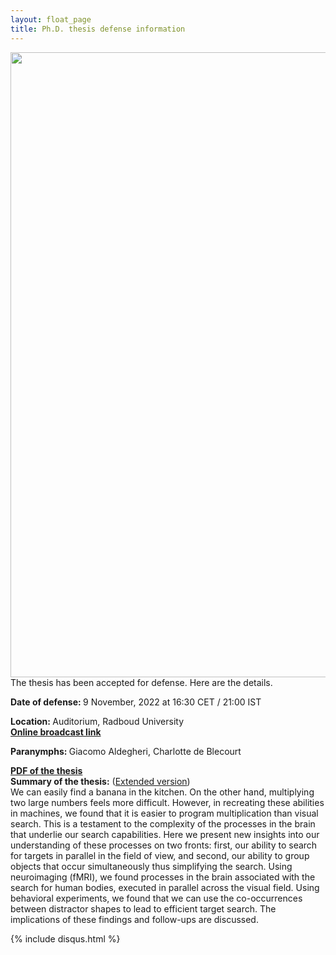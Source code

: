 ```yaml
---
layout: float_page
title: Ph.D. thesis defense information
---
```


<img class="p_post" src="{{site.url}}/assets/phd_invitation.jpg" height="1000" align="left">
<br>
The thesis has been accepted for defense. Here are the details.

<b> Date of defense: </b> 9 November, 2022 at 16:30 CET / 21:00 IST <br>

<b> Location: </b> Auditorium, Radboud University<br>
<b> [Online broadcast link][broadcast]</b><br>

<b> Paranymphs: </b> Giacomo Aldegheri, Charlotte de Blecourt

<b> [PDF of the thesis][pdf_t]</b><br>
<b>Summary of the thesis:</b> ([Extended version][summary])<br>
We can easily find a banana in the kitchen. On the other hand, multiplying two large numbers feels more difficult. However, in recreating these abilities in machines, we found that it is easier to program multiplication than visual search. This is a testament to the complexity of the processes in the brain that underlie our search capabilities. Here we present new insights into our understanding of these processes on two fronts: first, our ability to search for targets in parallel in the field of view, and second, our ability to group objects that occur simultaneously thus simplifying the search. Using neuroimaging (fMRI), we found processes in the brain associated with the search for human bodies, executed in parallel across the visual field. Using behavioral experiments, we found that we can use the co-occurrences between distractor shapes to lead to efficient target search. The implications of these findings and follow-ups are discussed.

[summary]: https://sushrutthorat.com/2022/08/03/thesis-summary/
[pdf_t]: https://doi.org/10.6084/m9.figshare.21214391.v1
[broadcast]: https://weblectures.ru.nl/permalink/l1253ba88849cdgjdfbs/iframe/

{% include  disqus.html %}
